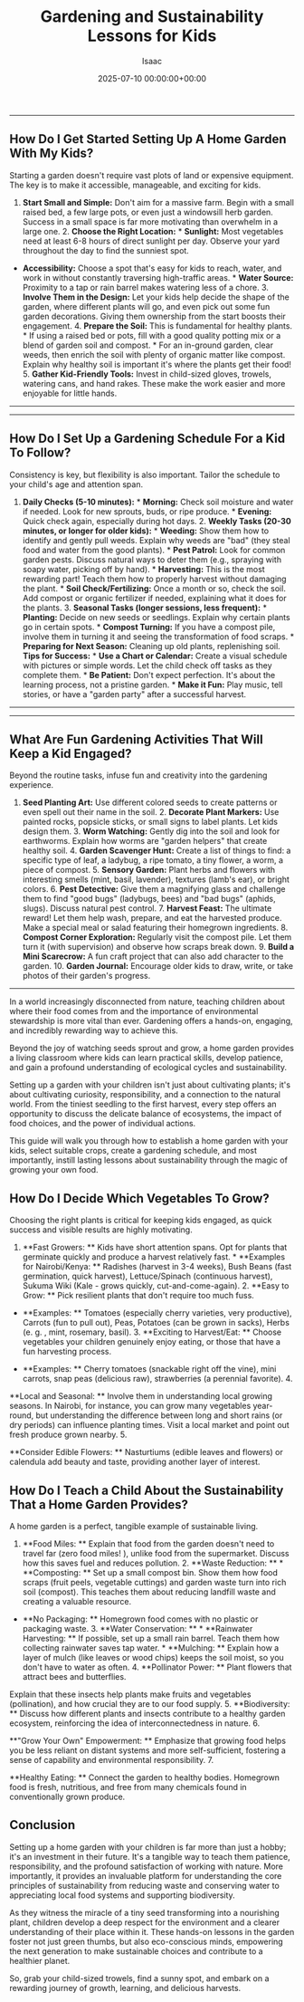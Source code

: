 ﻿---
title: Gardening and Sustainability Lessons for Kids
description: In a world increasingly disconnected from nature, teaching children about where their food comes from and the importance of environmental stewardship is more...
slug: /gardening-and-sustainability-lessons-for-kids/
date: 2025-07-10 00:00:00+00:00
lastmod: 2025-07-10 00:00:00+03:00
author: Isaac
categories:

- Guides

- Gardening
tags:

- guides

- sustainability

- lesson
layout: post
---
---

## How Do I Get Started Setting Up A Home Garden With My Kids?
Starting a garden doesn't require vast plots of land or expensive equipment. The key is to make it accessible, manageable, and exciting for kids.
1. **Start Small and Simple:** Don't aim for a massive farm. Begin with a small raised bed, a few large pots, or even just a windowsill herb garden. Success in a small space is far more motivating than overwhelm in a large one. 2. **Choose the Right Location:** * **Sunlight:** Most vegetables need at least 6-8 hours of direct sunlight per day. Observe your yard throughout the day to find the sunniest spot.

* **Accessibility:** Choose a spot that's easy for kids to reach, water, and work in without constantly traversing high-traffic areas. * **Water Source:** Proximity to a tap or rain barrel makes watering less of a chore. 3. **Involve Them in the Design:** Let your kids help decide the shape of the garden, where different plants will go, and even pick out some fun garden decorations. Giving them ownership from the start boosts their engagement. 4.
**Prepare the Soil:** This is fundamental for healthy plants. * If using a raised bed or pots, fill with a good quality potting mix or a blend of garden soil and compost. * For an in-ground garden, clear weeds, then enrich the soil with plenty of organic matter like compost. Explain why healthy soil is important  it's where the plants get their food! 5. **Gather Kid-Friendly Tools:** Invest in child-sized gloves, trowels, watering cans, and hand rakes.
These make the work easier and more enjoyable for little hands.
---
---

## How Do I Set Up a Gardening Schedule For a Kid To Follow?
Consistency is key, but flexibility is also important. Tailor the schedule to your child's age and attention span.
1. **Daily Checks (5-10 minutes):** * **Morning:** Check soil moisture and water if needed. Look for new sprouts, buds, or ripe produce. * **Evening:** Quick check again, especially during hot days. 2. **Weekly Tasks (20-30 minutes, or longer for older kids):** * **Weeding:** Show them how to identify and gently pull weeds. Explain why weeds are "bad" (they steal food and water from the good plants). * **Pest Patrol:** Look for common garden pests.
Discuss natural ways to deter them (e.g., spraying with soapy water, picking off by hand). * **Harvesting:** This is the most rewarding part! Teach them how to properly harvest without damaging the plant. * **Soil Check/Fertilizing:** Once a month or so, check the soil. Add compost or organic fertilizer if needed, explaining what it does for the plants. 3. **Seasonal Tasks (longer sessions, less frequent):** * **Planting:** Decide on new seeds or seedlings.
Explain why certain plants go in certain spots. * **Compost Turning:** If you have a compost pile, involve them in turning it and seeing the transformation of food scraps. * **Preparing for Next Season:** Cleaning up old plants, replenishing soil.
**Tips for Success:** * **Use a Chart or Calendar:** Create a visual schedule with pictures or simple words. Let the child check off tasks as they complete them. * **Be Patient:** Don't expect perfection. It's about the learning process, not a pristine garden. * **Make it Fun:** Play music, tell stories, or have a "garden party" after a successful harvest.
---
---

## What Are Fun Gardening Activities That Will Keep a Kid Engaged?
Beyond the routine tasks, infuse fun and creativity into the gardening experience.
1. **Seed Planting Art:** Use different colored seeds to create patterns or even spell out their name in the soil. 2. **Decorate Plant Markers:** Use painted rocks, popsicle sticks, or small signs to label plants. Let kids design them. 3. **Worm Watching:** Gently dig into the soil and look for earthworms. Explain how worms are "garden helpers" that create healthy soil. 4.
**Garden Scavenger Hunt:** Create a list of things to find: a specific type of leaf, a ladybug, a ripe tomato, a tiny flower, a worm, a piece of compost. 5. **Sensory Garden:** Plant herbs and flowers with interesting smells (mint, basil, lavender), textures (lamb's ear), or bright colors. 6. **Pest Detective:** Give them a magnifying glass and challenge them to find "good bugs" (ladybugs, bees) and "bad bugs" (aphids, slugs). Discuss natural pest control. 7.
**Harvest Feast:** The ultimate reward! Let them help wash, prepare, and eat the harvested produce. Make a special meal or salad featuring their homegrown ingredients. 8. **Compost Corner Exploration:** Regularly visit the compost pile. Let them turn it (with supervision) and observe how scraps break down. 9. **Build a Mini Scarecrow:** A fun craft project that can also add character to the garden. 10.
**Garden Journal:** Encourage older kids to draw, write, or take photos of their garden's progress.
---

In a world increasingly disconnected from nature, teaching children about where their food comes from and the importance of environmental stewardship is more vital than ever. Gardening offers a hands-on, engaging, and incredibly rewarding way to achieve this.

Beyond the joy of watching seeds sprout and grow, a home garden provides a living classroom where kids can learn practical skills, develop patience, and gain a profound understanding of ecological cycles and sustainability.

Setting up a garden with your children isn't just about cultivating plants; it's about cultivating curiosity, responsibility, and a connection to the natural world. From the tiniest seedling to the first harvest, every step offers an opportunity to discuss the delicate balance of ecosystems, the impact of food choices, and the power of individual actions.

This guide will walk you through how to establish a home garden with your kids, select suitable crops, create a gardening schedule, and most importantly, instill lasting lessons about sustainability through the magic of growing your own food.

##  How Do I Decide Which Vegetables To Grow?

Choosing the right plants is critical for keeping kids engaged, as quick success and visible results are highly motivating.

1. **Fast Growers: ** Kids have short attention spans. Opt for plants that germinate quickly and produce a harvest relatively fast. * **Examples for Nairobi/Kenya: ** Radishes (harvest in 3-4 weeks), Bush Beans (fast germination, quick harvest), Lettuce/Spinach (continuous harvest), Sukuma Wiki (Kale - grows quickly, cut-and-come-again). 2. **Easy to Grow: ** Pick resilient plants that don't require too much fuss.

* **Examples: ** Tomatoes (especially cherry varieties, very productive), Carrots (fun to pull out), Peas, Potatoes (can be grown in sacks), Herbs (e. g. , mint, rosemary, basil). 3. **Exciting to Harvest/Eat: ** Choose vegetables your children genuinely enjoy eating, or those that have a fun harvesting process.

* **Examples: ** Cherry tomatoes (snackable right off the vine), mini carrots, snap peas (delicious raw), strawberries (a perennial favorite). 4.

**Local and Seasonal: ** Involve them in understanding local growing seasons. In Nairobi, for instance, you can grow many vegetables year-round, but understanding the difference between long and short rains (or dry periods) can influence planting times. Visit a local market and point out fresh produce grown nearby. 5.

**Consider Edible Flowers: ** Nasturtiums (edible leaves and flowers) or calendula add beauty and taste, providing another layer of interest.

##  How Do I Teach a Child About the Sustainability That a Home Garden Provides?

A home garden is a perfect, tangible example of sustainable living.

1. **Food Miles: ** Explain that food from the garden doesn't need to travel far (zero food miles! ), unlike food from the supermarket. Discuss how this saves fuel and reduces pollution. 2. **Waste Reduction: ** * **Composting: ** Set up a small compost bin. Show them how food scraps (fruit peels, vegetable cuttings) and garden waste turn into rich soil (compost). This teaches them about reducing landfill waste and creating a valuable resource.

* **No Packaging: ** Homegrown food comes with no plastic or packaging waste. 3. **Water Conservation: ** * **Rainwater Harvesting: ** If possible, set up a small rain barrel. Teach them how collecting rainwater saves tap water. * **Mulching: ** Explain how a layer of mulch (like leaves or wood chips) keeps the soil moist, so you don't have to water as often. 4. **Pollinator Power: ** Plant flowers that attract bees and butterflies.

Explain that these insects help plants make fruits and vegetables (pollination), and how crucial they are to our food supply. 5. **Biodiversity: ** Discuss how different plants and insects contribute to a healthy garden ecosystem, reinforcing the idea of interconnectedness in nature. 6.

**"Grow Your Own" Empowerment: ** Emphasize that growing food helps you be less reliant on distant systems and more self-sufficient, fostering a sense of capability and environmental responsibility. 7.

**Healthy Eating: ** Connect the garden to healthy bodies. Homegrown food is fresh, nutritious, and free from many chemicals found in conventionally grown produce.

##  Conclusion

Setting up a home garden with your children is far more than just a hobby; it's an investment in their future. It's a tangible way to teach them patience, responsibility, and the profound satisfaction of working with nature. More importantly, it provides an invaluable platform for understanding the core principles of sustainability from reducing waste and conserving water to appreciating local food systems and supporting biodiversity.

As they witness the miracle of a tiny seed transforming into a nourishing plant, children develop a deep respect for the environment and a clearer understanding of their place within it. These hands-on lessons in the garden foster not just green thumbs, but also eco-conscious minds, empowering the next generation to make sustainable choices and contribute to a healthier planet.

So, grab your child-sized trowels, find a sunny spot, and embark on a rewarding journey of growth, learning, and delicious harvests.
